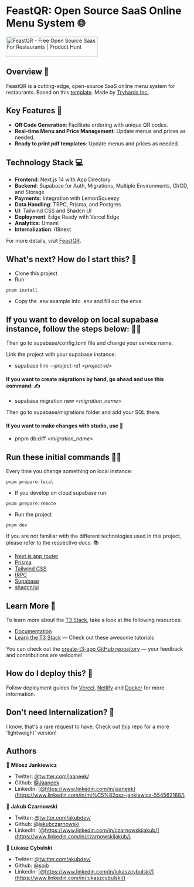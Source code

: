 # FeastQR: Open Source SaaS Online Menu System 🌐

<a href="https://www.producthunt.com/posts/feastqr?utm_source=badge-featured&utm_medium=badge&utm_souce=badge-feastqr" target="_blank"><img src="https://api.producthunt.com/widgets/embed-image/v1/featured.svg?post_id=425852&theme=light" alt="FeastQR - Free Open Source Saas For Restaurants | Product Hunt" style="width: 250px; height: 54px;" width="250" height="54" /></a>

## Overview 📖

FeastQR is a cutting-edge, open-source SaaS online menu system for restaurants. Based on this [template](https://github.com/jakubczarnowski/t3-starter-supabase-i18n/blob/main/README.md?plain=1). Made by [Tryhards Inc.](https://tryhards.space/)

## Key Features 🔑

- **QR Code Generation**: Facilitate ordering with unique QR codes.
- **Real-time Menu and Price Management**: Update menus and prices as needed.
- **Ready to print pdf templates**: Update menus and prices as needed.

## Technology Stack 💻

- **Frontend**: Next.js 14 with App Directory
- **Backend**: Supabase for Auth, Migrations, Multiple Environments, CI/CD, and Storage
- **Payments**: Integration with LemonSqueezy
- **Data Handling**: TRPC, Prisma, and Postgres
- **UI**: Tailwind CSS and Shadcn UI
- **Deployment**: Edge Ready with Vercel Edge
- **Analytics**: Umami
- **Internalization**: i18next

For more details, visit [FeastQR](https://feastqr.com).

## What's next? How do I start this? 🚀

- Clone this project
- Run

```
pnpm install
```

- Copy the .env.example into .env and fill out the envs

## If you want to develop on local supabase instance, follow the steps below: 👨‍💻

Then go to supabase/config.toml file and change your service name.

Link the project with your supabase instance:

- supabase link --project-ref *<*project-id*>*

#### If you want to create migrations by hand, go ahead and use this command: ✍️

- supabase migration new <_migration_name_>

Then go to supabase/migrations folder and add your SQL there.

#### If you want to make changes with studio, use 🎨

- pnpm db:diff <_migration_name_>

## Run these initial commands 🧑‍💻

Every time you change something on local instance:

```
pnpm prepare:local
```

- If you develop on cloud supabase run:

```
pnpm prepare:remote
```

- Run the project

```
pnpm dev
```

If you are not familiar with the different technologies used in this project, please refer to the respective docs. 📚

- [Next.js app router](https://nextjs.org/docs)
- [Prisma](https://prisma.io)
- [Tailwind CSS](https://tailwindcss.com)
- [tRPC](https://trpc.io)
- [Supabase](https://supabase.com/docs)
- [shadcn/ui](https://ui.shadcn.com/)

## Learn More 🧐

To learn more about the [T3 Stack](https://create.t3.gg/), take a look at the following resources:

- [Documentation](https://create.t3.gg/)
- [Learn the T3 Stack](https://create.t3.gg/en/faq#what-learning-resources-are-currently-available) — Check out these awesome tutorials

You can check out the [create-t3-app GitHub repository](https://github.com/t3-oss/create-t3-app) — your feedback and contributions are welcome!

## How do I deploy this? 🚢

Follow deployment guides for [Vercel](https://create.t3.gg/en/deployment/vercel), [Netlify](https://create.t3.gg/en/deployment/netlify) and [Docker](https://create.t3.gg/en/deployment/docker) for more information.

## Don't need Internalization? 🤔

I know, that's a rare request to have. Check out [this](https://github.com/Jaaneek/t3-supabase-app-router) repo for a more 'lightweight' version!

## Authors

👤 **Milosz Jankiewicz**

- Twitter: [@twitter.com/jaaneek/](https://twitter.com/jaaneek)
- Github: [@Jaaneek](https://github.com/Jaaneek)
- LinkedIn: [@https://www.linkedin.com/in/jaaneek](https://www.linkedin.com/in/mi%C5%82osz-jankiewicz-554562168/)

👤 **Jakub Czarnowski**

- Twitter: [@twitter.com/akubdev/](https://twitter.com/akubdev)
- Github: [@jakubczarnowski](https://github.com/jakubczarnowski)
- LinkedIn: [@https://www.linkedin.com/in/czarnowskijakub/](https://www.linkedin.com/in/czarnowskijakub/)

👤 **Lukasz Cybulski**

- Twitter: [@twitter.com/akubdev/](https://twitter.com/_soib)
- Github: [@soib](https://github.com/soib)
- LinkedIn: [@https://www.linkedin.com/in/lukaszcybulski/](https://www.linkedin.com/in/lukaszcybulski/)

